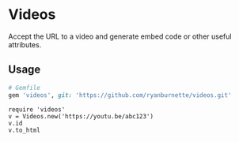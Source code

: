 # Videos

Accept the URL to a video and generate embed code or other useful attributes.

## Usage

```ruby
# Gemfile
gem 'videos', git: 'https://github.com/ryanburnette/videos.git'
```

```
require 'videos'
v = Videos.new('https://youtu.be/abc123')
v.id
v.to_html
```
